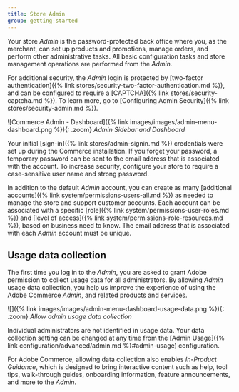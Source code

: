 ```yaml
---
title: Store Admin
group: getting-started
---
```


Your store _Admin_ is the password-protected back office where you, as the merchant, can set up products and promotions, manage orders, and perform other administrative tasks. All basic configuration tasks and store management operations are performed from the _Admin_.

For additional security, the _Admin_ login is protected by [two-factor authentication]({% link stores/security-two-factor-authentication.md %}), and can be configured to require a [CAPTCHA]({% link stores/security-captcha.md %}). To learn more, go to [Configuring Admin Security]({% link stores/security-admin.md %}).

![Commerce Admin - Dashboard]({% link images/images/admin-menu-dashboard.png %}){: .zoom}
_Admin Sidebar and Dashboard_

Your initial [sign-in]({% link stores/admin-signin.md %}) credentials were set up during the Commerce installation. If you forget your password, a temporary password can be sent to the email address that is associated with the account. To increase security, configure your store to require a case-sensitive user name and strong password.

In addition to the default _Admin_ account, you can create as many [additional accounts]({% link system/permissions-users-all.md %}) as needed to manage the store and support customer accounts. Each account can be associated with a specific [role]({% link system/permissions-user-roles.md %}) and [level of access]({% link system/permissions-role-resources.md %}), based on business need to know. The email address that is associated with each _Admin_ account must be unique.

## Usage data collection

The first time you log in to the _Admin_, you are asked to grant Adobe permission to collect usage data for all administrators. By allowing _Admin_ usage data collection, you help us improve the experience of using the Adobe Commerce _Admin_, and related products and services.

![]({% link images/images/admin-menu-dashboard-usage-data.png %}){: .zoom}
_Allow admin usage data collection_

Individual administrators are not identified in usage data. Your data collection setting can be changed at any time from the [Admin Usage]({% link configuration/advanced/admin.md %}#admin-usage) configuration.

For Adobe Commerce, allowing data collection also enables _In-Product Guidance_, which is designed to bring interactive content such as help, tool tips, walk-through guides, onboarding information, feature announcements, and more to the _Admin_.
